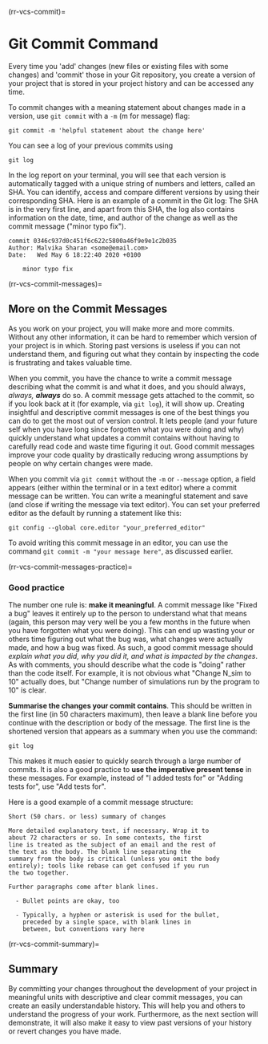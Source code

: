 (rr-vcs-commit)=
# Git Commit Command

Every time you 'add' changes (new files or existing files with some changes) and 'commit' those in your Git repository, you create a version of your project that is stored in your project history and can be accessed any time.

To commit changes with a meaning statement about changes made in a version, use `git commit` with a `-m` (m for message) flag:

```
git commit -m 'helpful statement about the change here'
```

You can see a log of your previous commits using

```
git log
```

In the log report on your terminal, you will see that each version is automatically tagged with a unique string of numbers and letters, called an SHA.
You can identify, access and compare different versions by using their corresponding SHA.
Here is an example of a commit in the Git log:
The SHA is in the very first line, and apart from this SHA, the log also contains information on the date, time, and author of the change as well as the commit message ("minor typo fix").

```
commit 0346c937d0c451f6c622c5800a46f9e9e1c2b035
Author: Malvika Sharan <some@email.com>
Date:   Wed May 6 18:22:40 2020 +0100

    minor typo fix

```

(rr-vcs-commit-messages)=
## More on the Commit Messages

As you work on your project, you will make more and more commits.
Without any other information, it can be hard to remember which version of your project is in which.
Storing past versions is useless if you can not understand them, and figuring out what they contain by inspecting the code is frustrating and takes valuable time.

When you commit, you have the chance to write a commit message describing what the commit is and what it does, and you should always, *always,* **_always_** do so.
A commit message gets attached to the commit, so if you look back at it (for example, via `git log`), it will show up.
Creating insightful and descriptive commit messages is one of the best things you can do to get the most out of version control.
It lets people (and your future self when you have long since forgotten what you were doing and why) quickly understand what updates a commit contains without having to carefully read code and waste time figuring it out.
Good commit messages improve your code quality by drastically reducing wrong assumptions by people on why certain changes were made.

When you commit via `git commit` without the `-m` or `--message` option, a field appears (either within the terminal or in a text editor) where a commit message can be written.
You can write a meaningful statement and save (and close if writing the message via text editor).
You can set your preferred editor as the default by running a statement like this:

```
git config --global core.editor "your_preferred_editor"
```

To avoid writing this commit message in an editor, you can use the command `git commit -m "your message here"`, as discussed earlier.

(rr-vcs-commit-messages-practice)=
### Good practice

The number one rule is: **make it meaningful**.
A commit message like "Fixed a bug" leaves it entirely up to the person to understand what that means (again, this person may very well be you a few months in the future when you have forgotten what you were doing).
This can end up wasting your or others time figuring out what the bug was, what changes were actually made, and how a bug was fixed.
As such, a good commit message should *explain what you did, why you did it, and what is impacted by the changes*.
As with comments, you should describe what the code is "doing" rather than the code itself. For example, it is not obvious what "Change N_sim to 10" actually does, but "Change number of simulations run by the program to 10" is clear.

**Summarise the changes your commit contains**.
This should be written in the first line (in 50 characters maximum), then leave a blank line before you continue with the description or body of the message.
The first line is the shortened version that appears as a summary when you use the command:

```
git log
```

This makes it much easier to quickly search through a large number of commits.
It is also a good practice to **use the imperative present tense** in these messages.
For example, instead of "I added tests for" or "Adding tests for", use "Add tests for".

Here is a good example of a commit message structure:

```
Short (50 chars. or less) summary of changes

More detailed explanatory text, if necessary. Wrap it to
about 72 characters or so. In some contexts, the first
line is treated as the subject of an email and the rest of
the text as the body. The blank line separating the
summary from the body is critical (unless you omit the body
entirely); tools like rebase can get confused if you run
the two together.

Further paragraphs come after blank lines.

  - Bullet points are okay, too

  - Typically, a hyphen or asterisk is used for the bullet,
    preceded by a single space, with blank lines in
    between, but conventions vary here
```
(rr-vcs-commit-summary)=
## Summary

By committing your changes throughout the development of your project in meaningful units with descriptive and clear commit messages, you can create an easily understandable history.
This will help you and others to understand the progress of your work. 
Furthermore, as the next section will demonstrate, it will also make it easy to view past versions of your history or revert changes you have made.
